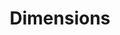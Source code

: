 ---
bigquery: https://console.cloud.google.com/bigquery?p=covid-19-dimensions-ai&page=table&d=data&t=publications
contributors: Digital Science, https://www.digital-science.com/
cost: Free for personal, non-commercial use.
description: Dimensions contains more than 100 million publications, ranging from
  articles published in scholarly journals, books and book chapters, to preprints
  and conference proceedings. All publications are contextualized with linked data
  sets, funding, publications, patents, clinical trials, and policy documents. You
  can also view associated categories, funders, institutions, and researcher profiles.
documentation: https://docs.dimensions.ai/bigquery/index.html
last_edit: 04/12/2022, 15:49:30
location: https://www.dimensions.ai/products/free/
maintained_by: Digital Science, https://www.digital-science.com/
schema_fields:
- arxiv_id
- funding_cny
- citations
- category_hrcs_hc
- pages
- assignee_orgs
- parent_id
- journal
- pmid
- funder_org_state_codes
- research_org_state_codes
- research_org_countries
- filing_status
- resulting_publication_ids
- publisher
- date
- embargo_date
- date_online
- established
- aliases
- brief_title
- filing_date
- created_date
- cited_by_ids
- publication_ids
- family_members_ids
- family_count
- open_access_categories
- name
- associated_publication_pmid
- citations_count
- original_assignee_countries
- date_imported_gbq
- conference
- publication_date
- phase
- repository_url
- priority_date
- original_abstract
- labels
- assignee_countries
- editors
- cpc
- associated_publication_arxiv_id
- research_orgs
- ipcr
- category_hrcs_rac
- filing_year
- issue
- address
- application_number
- organisation_details
- gender
- conditions
- journal_lists
- types
- language
- date_print
- isbn
- metrics
- reference_ids
- funding_currency
- funder_countries
- links
- concepts
- granted_date
- funder_orgs
- status
- funding_chf
- id
- funding_aud
- doi
- open_access_categories_v2
- license
- original_assignee_orgs
- active_years
- current_assignee
- start_date
- associated_grant_ids
- date_modified
- category_icrp_cso
- funding_details
- external_ids
- clinical_trial_ids
- research_org_country_names
- patent_ids
- granted_year
- mesh_headings
- book_title
- acronyms
- funder_org_countries
- repository_id
- legal_status
- end_date
- funding_usd
- date_inserted
- interventions
- current_assignee_orgs
- type
- funding_jpy
- researcher_ids
- wikipedia_url
- funding_nzd
- funder_org
- relationships
- current_assignee_countries
- source_id
- priority_year
- category_hra
- category_sdg
- family_id
- description
- eisbn
- title
- repository_name
- start_year
- funder_org_cities
- mesh_terms
- subtitles
- supporting_grant_ids
- linkout
- grant_number
- funder_org_acronyms
- resulting_publication_doi
- volume
- abstract
- email_address
- publication_year
- end_year
- kind
- original_title
- funding_amount
- associated_publication_id
- research_org_cities
- research_org_state_names
- category_icrp_ct
- category_uoa
- associated_publication_doi
- registry
- date_normal
- legal_events
- authors
- research_org_city_names
- funding_gbp
- acknowledgements
- investigators
- category_for
- inventor_names
- altmetrics
- category_bra
- book_series_title
- category_rcdc
- funding_cad
- expiration_year
- expiration_date
- year
- pmcid
- jurisdiction
- proceedings_title
- funding_eur
- acronym
- foa_number
- citation_string
- original_assignee
- categories
shortname: dimensions
tags:
- scholarly literature
- patents
- funding
- clinical trials
- academic profiles
terms_of_use: 'Use of both the Dimensions COVID-19 dataset and full Dimensions dataset
  are subject to the Dimensions Terms of use: https://www.dimensions.ai/policies-terms-legal '
title: Dimensions
uuid: dcff88bd-fe6b-4fdb-8159-809bf9d7bc1c
---